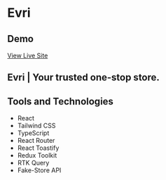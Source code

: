 # Evri

## Demo

[View Live Site](https://evri.netlify.app/)

## Evri | Your trusted one-stop store.

<!-- Welcome to Evri, an e-commerce platform for a luxury funiture company that provides the perfect piece to complete any home. We believe that furniture should be more than just functional, it should be beautiful and luxurious. Our selection of high-end furniture is the perfect way to add a touch of class to any room. -->

<!-- ![Screenshot of the home page](/src/images/homepage.jpeg)
![Screenshot of the shop page](/src/images/shoppage.jpeg)
![Screenshot of the account page](/src/images/accountpage.jpeg) -->

<!-- ## Description -->

<!-- Finest & Co. is an e-commerce platform for a luxury funiture company. The app allows users to browse through the available furniture styles, and when authenticated, they can manage items in their cart and wishlist.

This project uses Firebase as the backend, and communicates with the Firestore database to store and manage user data. The Firebase authentication system is used to authenticate users and manage user credentials.

If a user does not wish to provide their credentials, they have the option to sign in anonymously. Anonymous users, upon logging out of the app, are provided with the option to convert their anonymous account to a permanent one. Guests who refuse this feature are logged out and their data is deleted. -->

<!-- ## Features

The app has the following features:

- Allows a user to sign in and out
  - Users can choose to sign in anonymously or to provide their credentials
  - Anonymous users can convert their anonymous account to a permanent one
  - Deletes guest data upon logout if they do not want to convert their account
- Users can browse through the available products
- Users can search and filter through the available products
- Authenticated users can view their cart and wishlist, and can remove items from them.
- Authenticated users can view their wishlist items and move them to their cart
- Authenticated users can view their cart and order details/summary -->

## Tools and Technologies

<!-- This project was bootstrapped with [Create React App](https://github.com/facebook/create-react-app). Technologies used include: -->

- React
- Tailwind CSS
- TypeScript
- React Router
- React Toastify
- Redux Toolkit
- RTK Query
- Fake-Store API

<!-- ## Design File

[Figma Design File](https://www.figma.com/file/2kMItgEasTn7cs5DXdvXwX/finest%26co?node-id=0%3A1)

## Installation

To install and run the project locally, download/clone the repo and run the following commands:

```bash
npm install
npm start
```

This runs the app in the development mode. Open [http://localhost:3000](http://localhost:3000) to view it in your browser.
 -->
